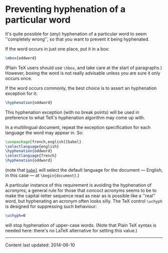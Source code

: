 # Preventing hyphenation of a particular word

It's quite possible for (_any_) hyphenation of a particular word
to seem ''completely wrong'', so that you want to prevent it being
hyphenated.

If the word occurs in just one place, put it in a box:
```latex
\mbox{oddword}
```
(Plain TeX users should use `\hbox`, and take care at the start
of paragraphs.)  However, boxing the word is not really advisable
unless you are sure it only occurs once.

If the word occurs commonly, the best choice is to assert an
hyphenation exception for it:
```latex
\hyphenation{oddword}
```
This hyphenation exception (with no break points) will be used in
preference to what TeX's hyphenation algorithm may come up with.

In a multilingual document, repeat the exception specification for
each language the word may appear in.  So:
```latex
\usepackage[french,english]{babel}
\selectlanguage{english}
\hyphenation{oddword}
\selectlanguage{french}
\hyphenation{oddword}
```
(note that [`babel`](https://ctan.org/pkg/babel) will select the default language for the
document&nbsp;&mdash; English, in this case&nbsp;&mdash; at `\begin{document}`.)

A particular instance of this requirement is avoiding the hyphenation
of acronyms; a general rule for those that concoct acronyms seems to
be to make the capital-letter sequence read as near as is possible
like a ''real'' word, but hyphenating an acronym often looks silly.
The TeX control `\uchyph` is designed for suppressing such
behaviour:
```latex
\uchyph=0
```
will stop hyphenation of upper-case words.  (Note that Plain TeX
syntax is needed here: there's no LaTeX alternative for setting
this value.)


----

Content last updated: 2014-06-10
